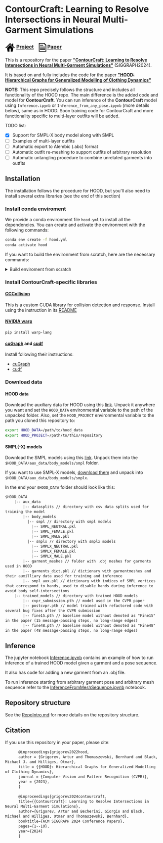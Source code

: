
# ContourCraft: Learning to Resolve Intersections in Neural Multi-Garment Simulations

### <img align=center src=./static/icons/project.png width='32'/> [Project](https://dolorousrtur.github.io/contourcraft/) &ensp; <img align=center src=./static/icons/paper.png width='24'/> [Paper](https://arxiv.org/abs/2405.09522) &ensp;  

This is a repository for the paper [**"ContourCraft: Learning to Resolve Intersections in Neural Multi-Garment Simulations"**](https://arxiv.org/abs/2405.09522) (SIGGRAPH2024).

It is based on and fully includes the code for the paper  [**"HOOD: Hierarchical Graphs for Generalized Modelling of Clothing Dynamics"**](https://arxiv.org/abs/2212.07242)


**NOTE:** This repo precisely follows the structure and includes all functionality of the HOOD repo. The main difference is the added code and model for **ContourCraft**. You can run inference of the **ContourCraft** model using `Inference.ipynb` or `Inference_from_any_pose.ipynb` (more details below), same as in HOOD. Soon training code for ContourCraft and more functionality specific to multi-layer outfits will be added.

TODO list:
- [x] Support for SMPL-X body model along with SMPL
- [ ] Examples of multi-layer outfits
- [ ] Automatic export to Alembic (.abc) format
- [ ] Automatic outfit re-meshing to support outfits of arbitrary resolution
- [ ] Automatic untangling procedure to combine unrelated garments into outfits

## Installation
The installation follows the procedure for HOOD, but you'll also need to install several extra libraries (see the end of this section)

### Install conda enviroment
We provide a conda environment file `hood.yml` to install all the dependencies. 
You can create and activate the environment with the following commands:

```bash
conda env create -f hood.yml
conda activate hood
```

If you want to build the environment from scratch, here are the necessary commands: 
<details>
  <summary>Build enviroment from scratch</summary>

```bash
# Create and activate a new environment
conda create -n hood python=3.9 -y
conda activate hood

# install pytorch (see https://pytorch.org/)
conda install pytorch torchvision torchaudio pytorch-cuda=11.7 -c pytorch -c nvidia -y

# install pytorch_geometric (see https://pytorch-geometric.readthedocs.io/en/latest/install/installation.html)
conda install pyg -c pyg -y

# install pytorch3d (see https://github.com/facebookresearch/pytorch3d/blob/main/INSTALL.md)
conda install -c fvcore -c iopath -c conda-forge fvcore iopath -y
conda install -c bottler nvidiacub -y
conda install pytorch3d -c pytorch3d -y


# install auxiliary packages with conda
conda install -c conda-forge munch pandas tqdm omegaconf matplotlib einops ffmpeg -y

# install more auxiliary packages with pip
pip install smplx aitviewer chumpy huepy

# create a new kernel for jupyter notebook
conda install ipykernel -y; python -m ipykernel install --user --name hood --display-name "hood"
```
</details>

### Install ContourCraft-specific libraries

#### [CCCollision](https://github.com/Dolorousrtur/CCCollisions)
This is a custom CUDA library for collision detection and response. Install using the instruction in its [README](https://github.com/Dolorousrtur/CCCollisions)

#### [NVIDIA warp](https://github.com/NVIDIA/warp)
```
pip install warp-lang
```

#### [cuGraph](https://github.com/rapidsai/cugraph) and [cudf](https://github.com/rapidsai/cudf)
Install following their instructions:
* [cuGraph](https://github.com/rapidsai/cugraph/blob/branch-24.08/docs/cugraph/source/installation/getting_cugraph.md)
* [cudf](https://github.com/rapidsai/cudf?tab=readme-ov-file#installation)


### Download data
#### HOOD data
Download the auxiliary data for HOOD using this [link](https://drive.google.com/file/d/1RdA4L6Fy50VsKZ8k7ySp5ps5YtWoHSgs/view?usp=sharing).
Unpack it anywhere you want and set the `HOOD_DATA` environmental variable to the path of the unpacked folder.
Also, set the `HOOD_PROJECT` environmental variable to the path you cloned this repository to:

```bash
export HOOD_DATA=/path/to/hood_data
export HOOD_PROJECT=/path/to/this/repository
```

#### SMPL(-X) models
Download the SMPL models using this [link](https://smpl.is.tue.mpg.de/). Unpack them into the `$HOOD_DATA/aux_data/body_models/smpl` folder.

If you want to use SMPL-X models, [download them](https://smpl-x.is.tue.mpg.de/) and unpack into `$HOOD_DATA/aux_data/body_models/smplx`.

In the end your `$HOOD_DATA` folder should look like this:
```
$HOOD_DATA
    |-- aux_data
        |-- datasplits // directory with csv data splits used for training the model
        |-- body_models
          |-- smpl // directory with smpl models
            |-- SMPL_NEUTRAL.pkl
            |-- SMPL_FEMALE.pkl
            |-- SMPL_MALE.pkl
          |-- smplx // directory with smplx models
            |-- SMPLX_NEUTRAL.pkl
            |-- SMPLX_FEMALE.pkl
            |-- SMPLX_MALE.pkl
        |-- garment_meshes // folder with .obj meshes for garments used in HOOD
        |-- garments_dict.pkl // dictionary with garmentmeshes and their auxilliary data used for training and inference
        |-- smpl_aux.pkl // dictionary with indices of SMPL vertices that correspond to hands, used to disable hands during inference to avoid body self-intersections
    |-- trained_models // directory with trained HOOD models
        |-- cvpr_submission.pth // model used in the CVPR paper
        |-- postcvpr.pth // model trained with refactored code with several bug fixes after the CVPR submission
        |-- fine15.pth // baseline model without denoted as "Fine15" in the paper (15 message-passing steps, no long-range edges)
        |-- fine48.pth // baseline model without denoted as "Fine48" in the paper (48 message-passing steps, no long-range edges)
```

## Inference
The jupyter notebook [Inference.ipynb](Inference.ipynb) contains an example of how to run inference of a trained HOOD model given a garment and a pose sequence.

It also has code for adding a new garment from an .obj file.

To run inference starting from arbitrary garment pose and arbitrary mesh sequence refer to the [InferenceFromMeshSequence.ipynb](Inference_from_any_pose.ipynb) notebook.  



## Repository structure
See the [RepoIntro.md](RepoIntro.md) for more details on the repository structure.



## Citation
If you use this repository in your paper, please cite:
```
      @inproceedings{grigorev2022hood,
      author = {Grigorev, Artur and Thomaszewski, Bernhard and Black, Michael J. and Hilliges, Otmar}, 
      title = {{HOOD}: Hierarchical Graphs for Generalized Modelling of Clothing Dynamics}, 
      journal = {Computer Vision and Pattern Recognition (CVPR)},
      year = {2023},
      }

      @inproceedings{grigorev2024contourcraft,
      title={{ContourCraft}: Learning to Resolve Intersections in Neural Multi-Garment Simulations},
      author={Grigorev, Artur and Becherini, Giorgio and Black, Michael and Hilliges, Otmar and Thomaszewski, Bernhard},
      booktitle={ACM SIGGRAPH 2024 Conference Papers},
      pages={1--10},
      year={2024}
      }


```